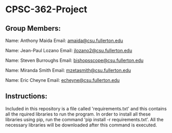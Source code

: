 # CPSC-362-Project

## Group Members:

Name: Anthony Maida     Email: amaida@csu.fullerton.edu

Name: Jean-Paul Lozano  Email: jlozano2@csu.fullerton.edu

Name: Steven Burroughs  Email: bishopsscope@csu.fullerton.edu

Name: Miranda Smith     Email: mzetasmith@csu.fullerton.edu

Name: Eric Cheyne       Email: echeyne@csu.fullerton.edu

## Instructions:

Included in this repository is a file called 'requirements.txt' and this contains all the rquired libraries to run the program. In order to install all these libraries using pip, run the command 'pip install -r requirements.txt'. All the necessary libraries will be downloaded after this command is executed.
